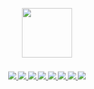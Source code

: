 <div id="header" align="center">
  <p dir="auto">
    <img src="https://media.giphy.com/media/M9gbBd9nbDrOTu1Mqx/giphy.gif" width="100" />
  </p>
  <p dir="auto">
    <img src="https://komarev.com/ghpvc/?username=denernun&style=flat-square&color=blue" alt="" />
  </p>
  <article class="markdown-body entry-content container-lg f5" itemprop="text">
    <p dir="auto">
      <a href="https://www.linkedin.com/in/denernun/" rel="nofollow">
        <img src="https://img.shields.io/static/v1?style=flat&logo=linkedin&color=0077B5&label=linkedin&message=denernun" style="max-width: 100%;">
      </a>
      <a href="https://www.instagram.com/denernun/" rel="nofollow">
        <img src="https://img.shields.io/static/v1?style=flat&logo=instagram&color=FE0191&label=instagram&message=denernun" style="max-width: 100%;">
      </a>
      <a href="https://twitter.com/denernun" rel="nofollow">
        <img src="https://img.shields.io/static/v1?style=flat&logo=twitter&color=1DA1F2&label=twitter&message=denernun" style="max-width: 100%;">
      </a>
      <a href="https://www.youtube.com/@denernun/" rel="nofollow">
        <img src="https://img.shields.io/static/v1?style=flat&logo=youtube&color=FF0000&label=youtube&message=denernun" style="max-width: 100%;">
      </a>
      <a href="https://discord.com/users/528628685083901962" rel="nofollow">
        <img src="https://img.shields.io/static/v1?style=flat&logo=discord&color=000000&label=discord&message=denernun%234278" style="max-width: 100%;">
      </a>
      <a href="https://www.twitch.tv/denernun" rel="nofollow">
        <img src="https://img.shields.io/static/v1?style=flat&logo=twitch&color=9146FF&label=twitch&message=denernun" style="max-width: 100%;">
      </a>
      <a href="https://stackoverflow.com/users/4142377/dener-rocha" rel="nofollow">
        <img src="https://img.shields.io/static/v1?style=flat&logo=stackoverflow&color=FE7A16&label=stackoverflow&message=denernun" style="max-width: 100%;">
      </a>
      <a href="https://medium.com/@denernun" rel="nofollow">
        <img src="https://img.shields.io/static/v1?style=flat&logo=medium&color=000000&label=medium&message=denernun" style="max-width: 100%;">
      </a>
    </p>
<!--<a target="_blank" rel="noopener noreferrer nofollow" href="https://camo.githubusercontent.com/18e3ba3f820889870a093169d87bf1b53be95b7dc4526aba6d50171f1ee94c57/68747470733a2f2f6769746875622d726561646d652d73746174732e76657263656c2e6170702f6170693f757365726e616d653d636f6465726d6172636f73267468656d653d6461726b26636f756e745f707269766174653d747275652673686f775f69636f6e733d74727565267469746c655f636f6c6f723d3665343063392669636f6e5f636f6c6f723d366534306339266c696e655f6865696768743d3230">
        <img src="https://camo.githubusercontent.com/18e3ba3f820889870a093169d87bf1b53be95b7dc4526aba6d50171f1ee94c57/68747470733a2f2f6769746875622d726561646d652d73746174732e76657263656c2e6170702f6170693f757365726e616d653d636f6465726d6172636f73267468656d653d6461726b26636f756e745f707269766174653d747275652673686f775f69636f6e733d74727565267469746c655f636f6c6f723d3665343063392669636f6e5f636f6c6f723d366534306339266c696e655f6865696768743d3230" alt="Stats" data-canonical-src="https://github-readme-stats.vercel.app/api?username=denernun&amp;theme=dark&amp;count_private=true&amp;show_icons=true&amp;title_color=6e40c9&amp;icon_color=6e40c9&amp;line_height=20" style="max-width: 100%;">
      </a>
        <img src="https://github-readme-stats.vercel.app/api/top-langs/?username=denernun&amp;theme=dark&amp;exclude_repo=encryptor,dev-dark-theme&amp;layout=compact&amp;show_icons=true&amp;title_color=6e40c9&amp;icon_color=6e40c9" alt="Top Langs" style="max-width: 100%;">
       -->
  </article>
</div>
